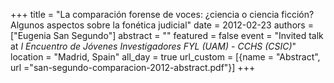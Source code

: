 +++
title = "La comparación forense de voces: ¿ciencia o ciencia ficción? Algunos aspectos sobre la fonética judicial"
date = 2012-02-23
authors = ["Eugenia San Segundo"]
abstract = ""
featured = false
event = "Invited talk at *I Encuentro de Jóvenes Investigadores FYL (UAM) - CCHS (CSIC)*"
location = "Madrid, Spain"
all_day = true
url_custom = [{name = "Abstract", url ="san-segundo-comparacion-2012-abstract.pdf"}]
+++

